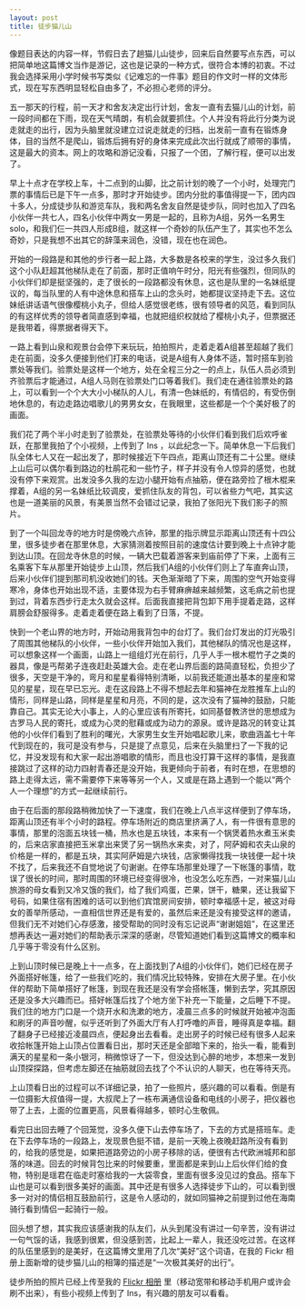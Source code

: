 ```yaml
---
layout: post
title: 徒步猫儿山
---
```


像题目表达的内容一样，节假日去了趟猫儿山徒步，回来后自然要写点东西，可以把简单地这篇博文当作是游记，这也是记录的一种方式，很符合本博的初衷。不过我会选择采用小学时候书写类似《记难忘的一件事》题目的作文时一样的文体形式，现在写东西明显轻松自由多了，不必担心老师的评分。

五一那天的行程，前一天才和舍友决定出行计划，舍友一直有去猫儿山的计划，前一段时间都在下雨，现在天气晴朗，有机会就要抓住。个人并没有将此行分类为说走就走的出行，因为头脑里就没建立过说走就走的归档，出发前一直有在锻炼身体，目的当然不是爬山，锻炼后拥有好的身体来完成此次出行就成了顺带的事情，这是最大的资本。网上的攻略和游记没看，只报了一个团，了解行程，便可以出发了。

早上十点才在学校上车，十二点到的山脚，比之前计划的晚了一个小时，处理完门票的事情后已是下午一点多，那时才开始徒步。团内分批的事值得提一下，团内四十多人，分成徒步队和游览车队，我和两名舍友自然是徒步队，同时也加入了四名小伙伴一共七人，四名小伙伴中两女一男是一起的，且称为A组，另外一名男生solo，和我们仨一共四人形成B组，就这样一个奇妙的队伍产生了，其实也不怎么奇妙，只是我想不出其它的辞藻来润色，没错，现在也在润色。

开始的一段路是和其他的步行者一起上路，大多数是各校来的学生，没过多久我们这个小队赶超其他梯队走在了前面，那时正值响午时分，阳光有些强烈，但同队的小伙伴们却是挺坚强的，走了很长的一段路都没有休息，这也是队里的一名妹纸提议的，每当队里的人有中途休息和搭车上山的念头时，她都提议坚持走下去。这位妹纸讲话语气很像樱桃小丸子，但给人感觉很老练，很有领导者的风范，看到同队的有这样优秀的领导者简直感到幸福，也就把组织权就给了樱桃小丸子，但票据还是我带着，得票据者得天下。

一路上看到山泉和观景台会停下来玩玩，拍拍照片，走着走着A组甚至超越了我们走在前面，没多久便接到他们打来的电话，说是A组有人身体不适，暂时搭车到验票处等我们。验票处是这样一个地方，处在全程三分之一的点上，队伍人员必须到齐验票后才能通过，A组人马则在验票处门口等着我们。我们走在通往验票处的路上，可以看到一个个大大小小梯队的人儿，有清一色妹纸的，有情侣的，有受伤倒地休息的，有边走路边唱歌儿的男男女女，在我眼里，这些都是一个个美好极了的画面。

我们花了两个半小时走到了验票处，在验票处等待的小伙伴们看到我们后欢呼雀跃，在那里我拍了个小视频，上传到了 Ins ，以此纪念一下。简单休息一下后我们队全体七人又在一起出发了，那时候接近下午四点，距离山顶还有二十公里。继续上山后可以偶尔看到路边的杜鹃花和一些竹子，样子并没有令人惊异的感觉，也就没有停下来观赏。出发没多久我的左边小腿开始有点抽筋，便在路旁捡了根木棍来撑着，A组的另一名妹纸比较调皮，爱抓住队友的背包，可以省些力气吧，其实这也是一道美丽的风景，有美景当然不会错过记录，我拍了张阳光下我们影子的照片。

到了一个叫回龙寺的地方时是傍晚六点钟，那里的指示牌显示距离山顶还有十四公里，很多徒步者在那里休息，大家猜测着按照目前的速度估计要到晚上十点钟才能到达山顶。在回龙寺休息的时候，一辆大巴载着游客来到庙前停了下来，上面有三名乘客下车从那里开始徒步上山顶，然后我们A组的小伙伴们则上了车直奔山顶，后来小伙伴们提到那司机没收她们的钱。天色渐渐暗了下来，周围的空气开始变得寒冷，身体也开始出现不适，主要体现为右手臂麻痹越来越频繁，这毛病之前也提到过，背着东西步行走太久就会这样。后面我直接把背包卸下用手提着走路，这样肩膀会舒服得多。走着走着便在路上看到了日落，不提。

快到一个老山界的地方时，开始动用我背包中的台灯了。我们台灯发出的灯光吸引了周围其他梯队的小伙伴，一些小伙伴开始加入我们，其他梯队的情况也是这样，可以想象这样一个画面，山路上一组组灯光在前行，几乎人手一根木棍竹子之类的器具，像是丐帮弟子连夜赶赴英雄大会。走在老山界后面的路简直轻松，负担少了很多，天空是干净的，弯月和星星看得特别清晰，以前我还能道出基本的星座和常见的星星，现在早已忘光。走在这段路上不得不想起去年和猫神在龙胜推车上山的情形，同样是山路，同样是星星和月亮，不同的是，这次没有了猫神的鼓励，只能靠自己。其实无论大小事上，人的心里应该有所寄托，如同基督教济世的思想成为古罗马人民的寄托，或成为心灵的慰藉或成为动力的源泉。或许是路况的转变让其他的小伙伴们看到了胜利的曙光，大家男生女生开始唱起歌儿来，歌曲涵盖七十年代到现在的，我可是没有参与，只是提了点意见，后来在头脑里扫了一下我的记忆，并没发现有和大家一起出游唱歌的情形，而且也没打算干这样的事情，是我直接跳过了这样的动力四射青春还是没开始，我更倾向于前者，有时在想，在思想的路上走得太远，需不需要停下来等等另一个人，又或是在路上遇到一个能以“两个人一个理想”的方式一起继续前行。

由于在后面的那段路稍微加快了一下速度，我们在晚上八点半这样便到了停车场，距离山顶还有半个小时的路程。停车场附近的商店里挤满了人，有一件很有意思的事情，那里的泡面五块钱一桶，热水也是五块钱，本来有一个锅煲着热水煮玉米卖的，后来店家直接把玉米拿出来煲了另一锅热水来卖，对了，阿萨姆和农夫山泉的价格是一样的，都是五块，其实阿萨姆是六块钱，店家懒得找我一块钱便一起十块不找了，后来我还不自觉地说了句谢谢。在停车场那里处理了一下帐篷的事情，耽误了很长的时间，那时周围的环境已经变得很冷，也没怎么吃东西，一对来猫儿山旅游的母女看到又冷又饿的我们，给了我们鸡蛋，芒果，饼干，糖果，还让我留下号码，如果住宿有困难的话可以到他们宾馆房间安排，顿时幸福感十足，被这对母女的善举所感动，一直相信世界还是有爱的，虽然后来还是没有接受这样的邀请，但我们无不对她们心存感激，接受帮助的同时没有忘记说声“谢谢姐姐”，在这里还想再表达一遍对她们的帮助表示深深的感谢，尽管知道她们看到这篇博文的概率和几乎等于零没有什么区别。

上到山顶时候已是晚上十一点多，在上面找到了A组的小伙伴们，她们已经在房子外面搭好帐篷，给了一些我们吃的，我们情况比较特殊，安排在大房子里。在小伙伴的帮助下简单搭好了帐篷，到现在我还是没有学会搭帐篷，懒到去学，究其原因还是没多大兴趣而已。搭好帐篷后找了个地方坐下补充一下能量，之后睡下不提。我们住的地方门口是一个烧开水和洗漱的地方，凌晨三点多的时候就开始被冲泡面和刷牙的声音吵醒，似乎还听到了外面大厅有人打呼噜的声音，睡得真是幸福。翻了翻身子已经接近凌晨四点，便起身出去看看。走出房子的时候已经有很多人起来收拾帐篷开始上山顶占位置看日出，那时天还是全部暗下来的，抬头一看，能看到满天的星星和一条小银河，稍微惊讶了一下，但没达到心醉的地步，本想来一发到山顶探探路，但考虑左脚还在抽筋就回去找了个不认识的人聊天，也在等待天亮。

上山顶看日出的过程可以不详细记录，拍了一些照片，感兴趣的可以看看。倒是有一位摄影大叔值得一提，大叔爬上了一栋布满通信设备和电线的小房子，把仪器也带了上去，上面的位置更高，风景看得越多，顿时心生敬佩。

看完日出回去睡了个回笼觉，没多久便下山去停车场了，下去的方式是搭班车。走在下去停车场的一段路上，发现景色挺不错，是前一天晚上夜晚赶路所没有看到的，给我的感觉是，如果把道路旁边的小房子移除的话，便很有古代欧洲城邦和部落的味道。回去的时候背包比来的时候要重，里面都是来到山上后伙伴们给的食物，特别是瑶君在临走时塞给我的一大袋零食，里面有很多没见过的食品。搭车下山也是可以看到很多美好的画面。其中还是有很多人选择徒步下山的，可以看到很多一对对的情侣相互鼓励前行，这是令人感动的，就如同猫神之前提到过他在海南骑行看到情侣一起骑行一般。

回头想了想，其实我应该感谢我的队友们，从头到尾没有讲过一句辛苦，没有讲过一句气馁的话，我感到很累，但没感到苦，比起上一辈人，我还没吃过苦。在这样的队伍里感到的是美好，在这篇博文里用了几次“美好”这个词语，在我的 Fickr 相册上面新增的徒步猫儿山的相簿的描述是“一次极其美好的出行”。

徒步所拍的照片已经上传至我的 <a href="http://www.flickr.com/lattespirit/sets/" target="_blank">Flickr 相册</a> 里（移动宽带和移动手机用户或许会刷不出来），有些小视频上传到了 Ins，有兴趣的朋友可以看看。
